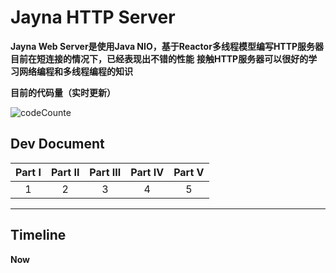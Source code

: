 # Jayna HTTP Server

**Jayna Web Server是使用Java NIO，基于Reactor多线程模型编写HTTP服务器**
**目前在短连接的情况下，已经表现出不错的性能**
**接触HTTP服务器可以很好的学习网络编程和多线程编程的知识**

**目前的代码量（实时更新）**

![codeCounte](http://p5s0bbd0l.bkt.clouddn.com/codeCount.jpg)

## Dev Document

| Part Ⅰ | Part Ⅱ | Part Ⅲ | Part Ⅳ | Part Ⅴ |
| :-----: | :-----: | :-----: | :-----: | :-----: |
| 1 | 2 | 3 | 4 | 5 | 


---


## Timeline

**Now**

